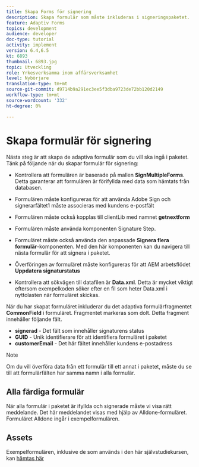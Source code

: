 ```yaml
---
title: Skapa Forms för signering
description: Skapa formulär som måste inkluderas i signeringspaketet.
feature: Adaptiv Forms
topics: development
audience: developer
doc-type: tutorial
activity: implement
version: 6.4,6.5
kt: 6893
thumbnail: 6893.jpg
topic: Utveckling
role: Yrkesverksamma inom affärsverksamhet
level: Nybörjare
translation-type: tm+mt
source-git-commit: d9714b9a291ec3ee5f3dba9723de72bb120d2149
workflow-type: tm+mt
source-wordcount: '332'
ht-degree: 0%

---
```



# Skapa formulär för signering

Nästa steg är att skapa de adaptiva formulär som du vill ska ingå i paketet. Tänk på följande när du skapar formulär för signering:

* Kontrollera att formulären är baserade på mallen **SignMultipleForms**. Detta garanterar att formulären är förifyllda med data som hämtats från databasen.

* Formulären måste konfigureras för att använda Adobe Sign och signerarfältet1 måste associeras med kundens e-postfält
* Formulären måste också kopplas till clientLib med namnet **getnextform**
* Formulären måste använda komponenten Signature Step.
* Formuläret måste också använda den anpassade **Signera flera formulär**-komponenten. Med den här komponenten kan du navigera till nästa formulär för att signera i paketet.
* Överföringen av formuläret måste konfigureras för att AEM arbetsflödet **Uppdatera signaturstatus**
* Kontrollera att sökvägen till datafilen är **Data.xml**. Detta är mycket viktigt eftersom exempelkoden söker efter en fil som heter Data.xml i nyttolasten när formuläret skickas.

När du har skapat formuläret inkluderar du det adaptiva formulärfragmentet **CommonField** i formuläret. Fragmentet markeras som dolt. Detta fragment innehåller följande fält.

* **signerad**  - Det fält som innehåller signaturens status
* **GUID**  - Unik identifierare för att identifiera formuläret i paketet
* **customerEmail**  - Det här fältet innehåller kundens e-postadress



>[!NOTE]
>Om du vill överföra data från ett formulär till ett annat i paketet, måste du se till att formulärfälten har samma namn i alla formulär.

## Alla färdiga formulär

När alla formulär i paketet är ifyllda och signerade måste vi visa rätt meddelande. Det här meddelandet visas med hjälp av Alldone-formuläret. Formuläret Alldone ingår i exempelformulären.

## Assets

Exempelformulären, inklusive de som används i den här självstudiekursen, kan [hämtas här](assets/forms-for-signing.zip)
